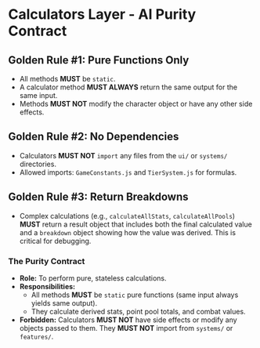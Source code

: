 # Calculators Layer - AI Purity Contract

## Golden Rule #1: Pure Functions Only

-   All methods **MUST** be `static`.
-   A calculator method **MUST ALWAYS** return the same output for the same input.
-   Methods **MUST NOT** modify the character object or have any other side effects.

## Golden Rule #2: No Dependencies

-   Calculators **MUST NOT** `import` any files from the `ui/` or `systems/` directories.
-   Allowed imports: `GameConstants.js` and `TierSystem.js` for formulas.

## Golden Rule #3: Return Breakdowns

-   Complex calculations (e.g., `calculateAllStats`, `calculateAllPools`) **MUST** return a result object that includes both the final calculated value and a `breakdown` object showing how the value was derived. This is critical for debugging.

### The Purity Contract

- **Role:** To perform pure, stateless calculations.
- **Responsibilities:**
    - All methods **MUST** be `static` pure functions (same input always yields same output).
    - They calculate derived stats, point pool totals, and combat values.
- **Forbidden:** Calculators **MUST NOT** have side effects or modify any objects passed to them. They **MUST NOT** import from `systems/` or `features/`.
